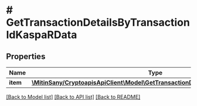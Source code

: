 # # GetTransactionDetailsByTransactionIdKaspaRData

## Properties

Name | Type | Description | Notes
------------ | ------------- | ------------- | -------------
**item** | [**\MitinSany/CryptoapisApiClient\Model\GetTransactionDetailsByTransactionIdKaspaRI**](GetTransactionDetailsByTransactionIdKaspaRI.md) |  |

[[Back to Model list]](../../README.md#models) [[Back to API list]](../../README.md#endpoints) [[Back to README]](../../README.md)
